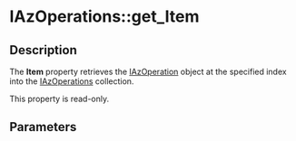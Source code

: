 # IAzOperations::get_Item

## Description

The **Item** property retrieves the [IAzOperation](https://learn.microsoft.com/windows/desktop/api/azroles/nn-azroles-iazoperation) object at the specified index into the [IAzOperations](https://learn.microsoft.com/windows/desktop/api/azroles/nn-azroles-iazoperations) collection.

This property is read-only.

## Parameters